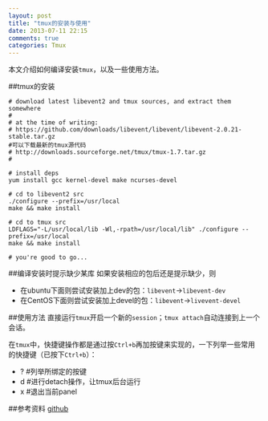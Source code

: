 ```yaml
---
layout: post
title: "tmux的安装与使用"
date: 2013-07-11 22:15
comments: true
categories: Tmux
---
```

本文介绍如何编译安装`tmux`，以及一些使用方法。

<!--more-->

##tmux的安装

```
# download latest libevent2 and tmux sources, and extract them somewhere
#
# at the time of writing:
# https://github.com/downloads/libevent/libevent/libevent-2.0.21-stable.tar.gz
#可以下载最新的tmux源代码
# http://downloads.sourceforge.net/tmux/tmux-1.7.tar.gz
#

# install deps
yum install gcc kernel-devel make ncurses-devel
 
# cd to libevent2 src
./configure --prefix=/usr/local
make && make install
 
# cd to tmux src
LDFLAGS="-L/usr/local/lib -Wl,-rpath=/usr/local/lib" ./configure --prefix=/usr/local
make && make install
 
# you're good to go...
```

##编译安装时提示缺少某库
如果安装相应的包后还是提示缺少，则

- 在ubuntu下面则尝试安装加上dev的包：`libevent`->`libevent-dev`
- 在CentOS下面则尝试安装加上devel的包：`libevent`->`livevent-devel`

##使用方法
直接运行`tmux`开启一个新的`session`；`tmux attach`自动连接到上一个会话。

在`tmux`中，快捷键操作都是通过按`Ctrl+b`再加按键来实现的，一下列举一些常用的快捷键（已按下`Ctrl+b`）：

- ?	#列举所绑定的按键
- d	#进行detach操作，让tmux后台运行
- x	#退出当前panel

##参考资料
[github](https://gist.github.com/sturadnidge/4185338)
